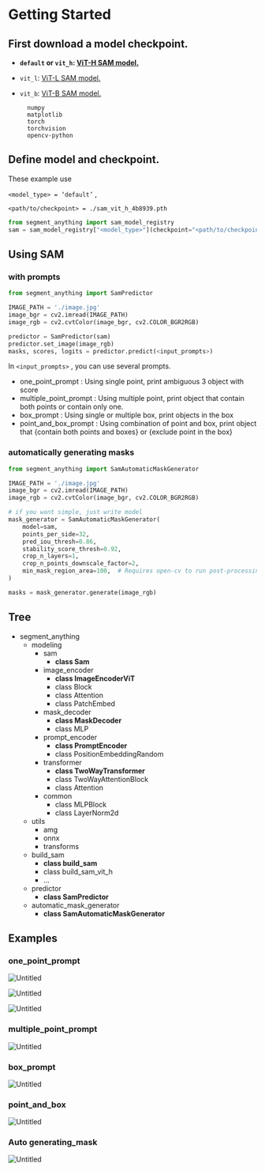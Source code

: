 # Getting Started

## First download a model checkpoint.

- **`default` or `vit_h`: [ViT-H SAM model.](https://dl.fbaipublicfiles.com/segment_anything/sam_vit_h_4b8939.pth)**
- `vit_l`: [ViT-L SAM model.](https://dl.fbaipublicfiles.com/segment_anything/sam_vit_l_0b3195.pth)
- `vit_b`: [ViT-B SAM model.](https://dl.fbaipublicfiles.com/segment_anything/sam_vit_b_01ec64.pth)

        numpy
        matplotlib
        torch
        torchvision
        opencv-python


## Define model and checkpoint.
    
These example use 

`<model_type> = ‘default’` , 

`<path/to/checkpoint> = ./sam_vit_h_4b8939.pth`
    
```python
from segment_anything import sam_model_registry
sam = sam_model_registry["<model_type>"](checkpoint="<path/to/checkpoint>")
```
    

## Using SAM

### with prompts

```python
from segment_anything import SamPredictor

IMAGE_PATH = './image.jpg'
image_bgr = cv2.imread(IMAGE_PATH)
image_rgb = cv2.cvtColor(image_bgr, cv2.COLOR_BGR2RGB)

predictor = SamPredictor(sam)
predictor.set_image(image_rgb)
masks, scores, logits = predictor.predict(<input_prompts>)
```

In `<input_prompts>` , you can use several prompts.

- one_point_prompt : Using single point, print ambiguous 3 object with score
- multiple_point_prompt : Using multiple point, print object that contain both points or contain only one.
- box_prompt : Using single or multiple box, print objects in the box
- point_and_box_prompt : Using combination of point and box, print object that {contain both points and boxes} or {exclude point in the box}

### automatically generating masks

```python
from segment_anything import SamAutomaticMaskGenerator

IMAGE_PATH = './image.jpg'
image_bgr = cv2.imread(IMAGE_PATH)
image_rgb = cv2.cvtColor(image_bgr, cv2.COLOR_BGR2RGB)

# if you want simple, just write model
mask_generator = SamAutomaticMaskGenerator(
    model=sam,
    points_per_side=32,
    pred_iou_thresh=0.86,
    stability_score_thresh=0.92,
    crop_n_layers=1,
    crop_n_points_downscale_factor=2,
    min_mask_region_area=100,  # Requires open-cv to run post-processing
)

masks = mask_generator.generate(image_rgb)
```

## Tree

- segment_anything
    - modeling
        - sam
            - **class Sam**
        - image_encoder
            - **class ImageEncoderViT**
            - class Block
            - class Attention
            - class PatchEmbed
        - mask_decoder
            - **class MaskDecoder**
            - class MLP
        - prompt_encoder
            - **class PromptEncoder**
            - class PositionEmbeddingRandom
        - transformer
            - **class TwoWayTransformer**
            - class TwoWayAttentionBlock
            - class Attention
        - common
            - class MLPBlock
            - class LayerNorm2d
    - utils
        - amg
        - onnx
        - transforms
    - build_sam
        - **class build_sam**
        - class build_sam_vit_h
        - …
    - predictor
        - **class SamPredictor**
    - automatic_mask_generator
        - **class SamAutomaticMaskGenerator**

## Examples

### one_point_prompt

![Untitled](./images/one_point(1).png)

![Untitled](./images/one_point(2).png)

![Untitled](./images/one_point(3).png)

### multiple_point_prompt

![Untitled](./images/multiple_point.png)

### box_prompt

![Untitled](./images/box.png)

### point_and_box

![Untitled](./images/point_and_box.png)

### Auto generating_mask

![Untitled](./images/auto_generating_mask.png)
